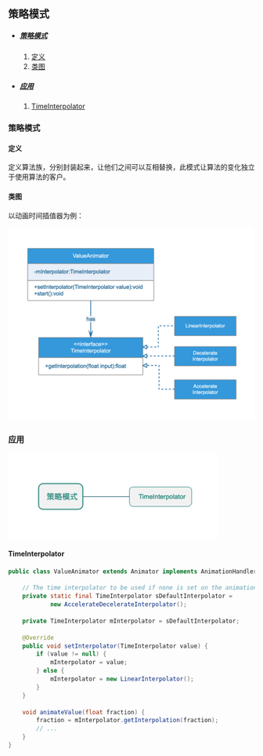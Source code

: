 ## 策略模式

* ##### [策略模式](#1)
  1. [定义](#1.1)
  2. [类图](#1.2)

* ##### [应用](#2)
  1. [TimeInterpolator](#2.1)

<h3 id="1">策略模式</h3>

<h4 id="1.1">定义</h4> 

定义算法族，分别封装起来，让他们之间可以互相替换，此模式让算法的变化独立于使用算法的客户。

<h4 id="1.2">类图</h4> 

以动画时间插值器为例：

<img src="../assets/images/edraw/strategy_uml.png?v=1" width="650">

<h3 id="2">应用</h3>

<img src="../assets/images/edraw/strategy_useage.png" width="430">

<h4 id="2.1">TimeInterpolator</h4> 

```java
public class ValueAnimator extends Animator implements AnimationHandler.AnimationFrameCallback {

    // The time interpolator to be used if none is set on the animation
    private static final TimeInterpolator sDefaultInterpolator =
            new AccelerateDecelerateInterpolator();

    private TimeInterpolator mInterpolator = sDefaultInterpolator;
    
    @Override
    public void setInterpolator(TimeInterpolator value) {
        if (value != null) {
            mInterpolator = value;
        } else {
            mInterpolator = new LinearInterpolator();
        }
    }

    void animateValue(float fraction) {
        fraction = mInterpolator.getInterpolation(fraction);
        // ...
    }
}
```